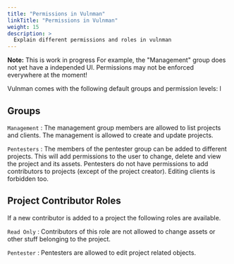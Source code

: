 ```yaml
---
title: "Permissions in Vulnman"
linkTitle: "Permissions in Vulnman"
weight: 15
description: >
  Explain different permissions and roles in vulnman
---
```


<div class="alert alert-warning">
<strong>Note:</strong> This is work in progress
For example, the "Management" group does not yet have a independed UI.
Permissions may not be enforced everywhere at the moment!
</div>

Vulnman comes with the following default groups and permission levels:
l

## Groups
`Management`
:   The management group members are allowed to list projects and clients.
The management is allowed to create and update projects.

`Pentesters`
:   The members of the pentester group can be added to different projects.
This will add permissions to the user to change, delete and view the project and its assets.
Pentesters do not have permissions to add contributors to projects (except of the project creator).
Editing clients is forbidden too.


## Project Contributor Roles
If a new contributor is added to a project the following roles are available.

`Read Only`
:   Contributors of this role are not allowed to change assets or other stuff belonging to the project.

`Pentester`
:   Pentesters are allowed to edit project related objects.